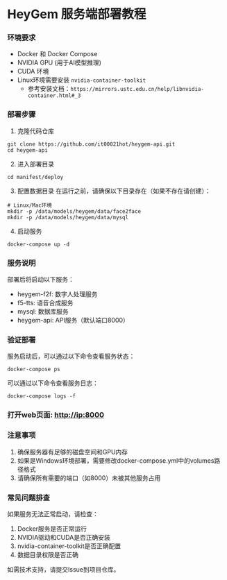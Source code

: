 # HeyGem 服务端部署教程

### 环境要求
- Docker 和 Docker Compose
- NVIDIA GPU (用于AI模型推理)
- CUDA 环境
- Linux环境需要安装 `nvidia-container-toolkit`
  - 参考安装文档：`https://mirrors.ustc.edu.cn/help/libnvidia-container.html#_3`

### 部署步骤

1. 克隆代码仓库
```shell
git clone https://github.com/it00021hot/heygem-api.git
cd heygem-api
```

2. 进入部署目录
```shell
cd manifest/deploy
```

3. 配置数据目录
在运行之前，请确保以下目录存在（如果不存在请创建）：
```shell
# Linux/Mac环境
mkdir -p /data/models/heygem/data/face2face
mkdir -p /data/models/heygem/data/mysql
```

4. 启动服务
```shell
docker-compose up -d
```

### 服务说明
部署后将启动以下服务：
- heygem-f2f: 数字人处理服务
- f5-tts: 语音合成服务
- mysql: 数据库服务
- heygem-api: API服务（默认端口8000）

### 验证部署
服务启动后，可以通过以下命令查看服务状态：
```shell
docker-compose ps
```

可以通过以下命令查看服务日志：
```shell
docker-compose logs -f
```
### 打开web页面: [http://ip:8000](http://localhost:8000)


### 注意事项
1. 确保服务器有足够的磁盘空间和GPU内存
2. 如果是Windows环境部署，需要修改docker-compose.yml中的volumes路径格式
3. 请确保所有需要的端口（如8000）未被其他服务占用

### 常见问题排查
如果服务无法正常启动，请检查：
1. Docker服务是否正常运行
2. NVIDIA驱动和CUDA是否正确安装
3. nvidia-container-toolkit是否正确配置
4. 数据目录权限是否正确

如需技术支持，请提交Issue到项目仓库。
